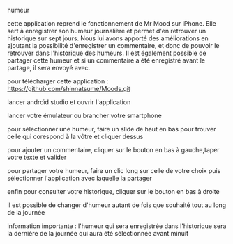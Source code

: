 humeur

cette application reprend le fonctionnement de Mr Mood sur iPhone. Elle sert à enregistrer son humeur journalière et permet d'en retrouver un historique sur sept jours. Nous lui avons apporté des améliorations en ajoutant la possibilité d'enregistrer un commentaire, et donc de pouvoir le retrouver dans l'historique des humeurs. Il est également possible de partager cette humeur et si un commentaire a été enregistré avant le partage, il sera envoyé avec.

pour télécharger cette application : https://github.com/shinnatsume/Moods.git

lancer androïd studio et ouvrir l'application

lancer votre émulateur ou brancher votre smartphone

pour sélectionner une humeur, faire un slide de haut en bas pour trouver celle qui corespond à la vôtre et cliquer dessus

pour ajouter un commentaire, cliquer sur le bouton en bas à gauche,taper votre texte et valider

pour partager votre humeur, faire un clic long sur celle de votre choix puis sélectionner l'application avec laquelle la partager

enfin pour consulter votre historique, cliquer sur le bouton en bas à droite

il est possible de changer d'humeur autant de fois que souhaité tout au long de la journée

information importante :  l'humeur qui sera enregistrée dans l'historique sera la dernière de la journée qui aura été sélectionnée avant minuit
